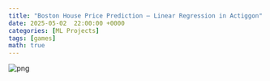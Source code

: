 ```yaml
---
title: "Boston House Price Prediction – Linear Regression in Actiggon"
date: 2025-05-02  22:00:00 +0000
categories: [ML Projects]
tags: [games]
math: true
---
```


![png](Bioinformatics-for-beginners/main_files/main_14_1.png)
